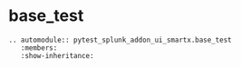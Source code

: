 # base_test

```{eval-rst}
.. automodule:: pytest_splunk_addon_ui_smartx.base_test
   :members:
   :show-inheritance:
```
